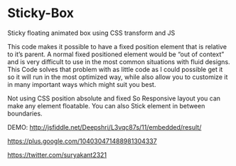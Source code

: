 Sticky-Box
==========

Sticky floating animated box using CSS transform and JS

This code makes it possible to have a fixed position element that is relative to it’s parent. A normal fixed positioned element would be “out of context” and is very difficult to use in the most common situations with fluid designs. This Code solves that problem with as little code as I could possible get it so it will run in the most optimized way, while also allow you to customize it in many important ways which might suit you best.

Not using CSS position absolute and fixed So Responsive layout you can make any element floatable. You can also Stick element in between boundaries.

DEMO: http://jsfiddle.net/Deepshri/L3vqc87s/11/embedded/result/

https://plus.google.com/104030471488981304337

https://twitter.com/suryakant2321
